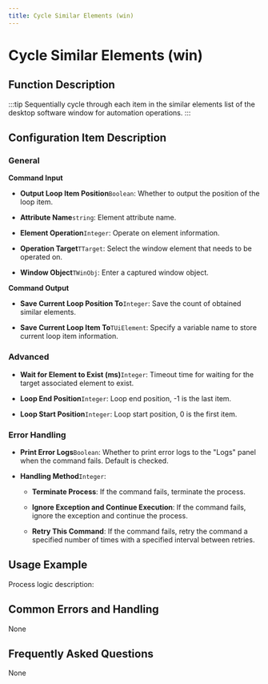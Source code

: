 ```yaml
---
title: Cycle Similar Elements (win)
---
```


# Cycle Similar Elements (win)

## Function Description

:::tip 
Sequentially cycle through each item in the similar elements list of the desktop software window for automation operations.
:::

## Configuration Item Description

### General

**Command Input**

- **Output Loop Item Position**`Boolean`: Whether to output the position of the loop item.

- **Attribute Name**`string`: Element attribute name.

- **Element Operation**`Integer`: Operate on element information.

- **Operation Target**`TTarget`: Select the window element that needs to be operated on.

- **Window Object**`TWinObj`: Enter a captured window object.


**Command Output**

- **Save Current Loop Position To**`Integer`: Save the count of obtained similar elements.

- **Save Current Loop Item To**`TUiElement`: Specify a variable name to store current loop item information.

### Advanced

- **Wait for Element to Exist (ms)**`Integer`: Timeout time for waiting for the target associated element to exist.

- **Loop End Position**`Integer`: Loop end position, -1 is the last item.

- **Loop Start Position**`Integer`: Loop start position, 0 is the first item.


### Error Handling

- **Print Error Logs**`Boolean`: Whether to print error logs to the "Logs" panel when the command fails. Default is checked. 

- **Handling Method**`Integer`:

    - **Terminate Process**: If the command fails, terminate the process.

    - **Ignore Exception and Continue Execution**: If the command fails, ignore the exception and continue the process.

    - **Retry This Command**: If the command fails, retry the command a specified number of times with a specified interval between retries.

## Usage Example

Process logic description:

## Common Errors and Handling

None

## Frequently Asked Questions

None

